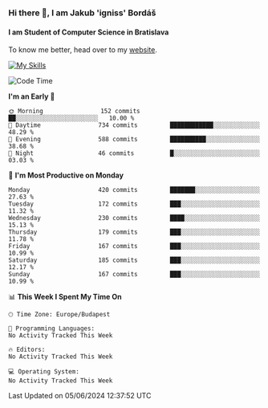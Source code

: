 ### Hi there 👋, I am Jakub 'igniss' Bordáš

#### I am Student of Computer Science in Bratislava
To know me better, head over to my [website](https://bordas.sk).

[![My Skills](https://skillicons.dev/icons?i=js,html,css,figma,svelte,java,kotlin,python,postgresql,typescript,nest,nodejs)](https://bordas.sk)


<!--START_SECTION:waka-->
![Code Time](http://img.shields.io/badge/Code%20Time-1%2C480%20hrs%205%20mins-blue)

**I'm an Early 🐤** 

```text
🌞 Morning                152 commits         ██░░░░░░░░░░░░░░░░░░░░░░░   10.00 % 
🌆 Daytime                734 commits         ████████████░░░░░░░░░░░░░   48.29 % 
🌃 Evening                588 commits         ██████████░░░░░░░░░░░░░░░   38.68 % 
🌙 Night                  46 commits          █░░░░░░░░░░░░░░░░░░░░░░░░   03.03 % 
```
📅 **I'm Most Productive on Monday** 

```text
Monday                   420 commits         ███████░░░░░░░░░░░░░░░░░░   27.63 % 
Tuesday                  172 commits         ███░░░░░░░░░░░░░░░░░░░░░░   11.32 % 
Wednesday                230 commits         ████░░░░░░░░░░░░░░░░░░░░░   15.13 % 
Thursday                 179 commits         ███░░░░░░░░░░░░░░░░░░░░░░   11.78 % 
Friday                   167 commits         ███░░░░░░░░░░░░░░░░░░░░░░   10.99 % 
Saturday                 185 commits         ███░░░░░░░░░░░░░░░░░░░░░░   12.17 % 
Sunday                   167 commits         ███░░░░░░░░░░░░░░░░░░░░░░   10.99 % 
```


📊 **This Week I Spent My Time On** 

```text
🕑︎ Time Zone: Europe/Budapest

💬 Programming Languages: 
No Activity Tracked This Week

🔥 Editors: 
No Activity Tracked This Week

💻 Operating System: 
No Activity Tracked This Week
```


 Last Updated on 05/06/2024 12:37:52 UTC
<!--END_SECTION:waka-->
